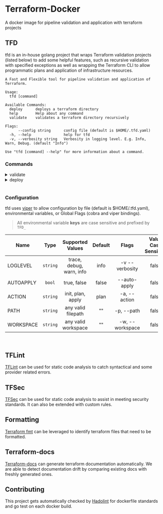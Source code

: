 # Terraform-Docker
  A docker image for pipeline validation and application with terraform projects

## TFD
  tfd is an in-house golang project that wraps Terraform validation projects (listed below) to add some helpful features, such as recursive validation with specified exceptions as well as wrapping the Terraform CLI to allow programmatic plans and application of infrastructure resources.

    A Fast and Flexible tool for pipeline validation and application of Terraform.
    
    Usage:
      tfd [command]
    
    Available Commands:
      deploy      deploys a terraform directory
      help        Help about any command
      validate    validates a terraform directory recursively
    
    Flags:
          --config string      config file (default is $HOME/.tfd.yaml)
      -h, --help               help for tfd
      -v, --verbosity string   Verbosity in logging level. E.g. Info, Warn, Debug. (default "Info")
    
    Use "tfd [command] --help" for more information about a command.

### Commands
<details>
  <summary>validate</summary>

    This command recursively validates a terraform directory
    using terraform-docs, terraform fmt, tflint, and tfsec
    
    Usage:
      tfd validate [flags]
      tfd validate [command]
    
    Available Commands:
      tfdoc       validates a terraform directory recursively with terraform-docs
      tffmt       validates a terraform directory recursively with tffmt
      tflint      validates a terraform directory recursively with tflint
      tfsec       validates a terraform directory recursively with tfsec
    
    Flags:
      -h, --help   help for validate
    
    Global Flags:
          --config string      config file (default is $HOME/.tfd.yaml)
      -v, --verbosity string   Verbosity in logging level. E.g. Info, Warn, Debug. (default "Info")
    
    Use "tfd validate [command] --help" for more information about a command.

</details>

<details>
  <summary>deploy</summary>

    This command executes Terraform commands to deploy infrastructure.
    
    Usage:
      tfd deploy [flags]
    
    Flags:
      -a, --action string      Action you wish to execute in the path. (default "plan")
          --auto-apply         Whether running in pipeline or not.
      -h, --help               help for deploy
      -p, --path string        Path to the directory you wish to deploy.
      -w, --workspace string   Workspace/Environment you wish to deploy.
    
    Global Flags:
          --config string      config file (default is $HOME/.tfd.yaml)
      -v, --verbosity string   Verbosity in logging level. E.g. Info, Warn, Debug. (default "Info")

</details>
<br>

### Configuration
tfd uses [viper](https://github.com/spf13/viper) to allow configuration by file (default is $HOME/.tfd.yaml), environmental variables, or Global Flags (cobra and viper bindings).

>All environmental variable **keys** are case sensitive and prefixed by `TFD_`

| Name | Type | Supported Values | Default | Flags | Value Case Sensitive |
|------|:----:|:----------------:|:-------:|:-----:|:--------------------:|
| LOGLEVEL | `string` | trace, debug, warn, info | info | -v --verbosity | false |
| AUTOAPPLY | `bool` | true, false | false | --auto-apply | false |
| ACTION | `string` | init, plan, apply | plan | -a, --action | false |
| PATH | `string` | any valid filepath | "" | -p, --path | false |
| WORKSPACE | `string` | any valid workspace | "" | -w, --workspace | false |
<br>

## TFLint
  [TFLint](https://github.com/terraform-linters/tflint) can be used for static code analysis to catch syntactical and some provider related errors.

## TFSec
  [TFSec](https://tfsec.dev/) can be used for static code analysis to assist in meeting security standards. It can also be extended with custom rules.

## Formatting
  [Terraform fmt](https://www.terraform.io/docs/cli/commands/fmt.html) can be leveraged to identify terraform files that need to be formatted.

## Terraform-docs
  [Terraform-docs](https://github.com/terraform-docs/terraform-docs) can generate terraform documentation automatically. We are able to detect documentation drift by comparing existing docs with freshly generated ones.

## Contributing
  This project gets automatically checked by [Hadolint](https://github.com/hadolint/hadolint) for dockerfile standards and go test on each docker build.
